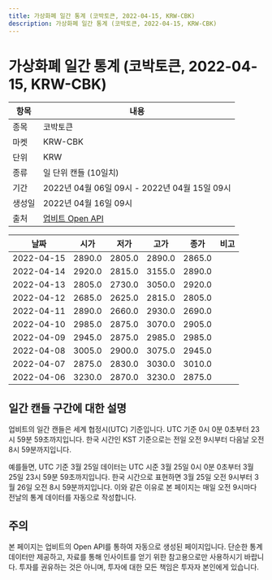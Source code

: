 ```yaml
---
title: 가상화폐 일간 통계 (코박토큰, 2022-04-15, KRW-CBK)
description: 가상화폐 일간 통계 (코박토큰, 2022-04-15, KRW-CBK)
---
```



가상화폐 일간 통계 (코박토큰, 2022-04-15, KRW-CBK)
===

|항목|내용|
|--|--|
|종목|코박토큰|
|마켓|KRW-CBK|
|단위|KRW|
|종류|일 단위 캔들 (10일치)|
|기간|2022년 04월 06일 09시 - 2022년 04월 15일 09시|
|생성일|2022년 04월 16일 09시|
|출처|[업비트 Open API](https://docs.upbit.com)|


|날짜|시가|저가|고가|종가|비고|
|--|--|--|--|--|--|
|2022-04-15|2890.0|2805.0|2890.0|2865.0|    |
|2022-04-14|2920.0|2815.0|3155.0|2890.0|    |
|2022-04-13|2805.0|2730.0|3050.0|2920.0|    |
|2022-04-12|2685.0|2625.0|2815.0|2805.0|    |
|2022-04-11|2890.0|2660.0|2930.0|2690.0|    |
|2022-04-10|2985.0|2875.0|3070.0|2905.0|    |
|2022-04-09|2945.0|2875.0|2985.0|2985.0|    |
|2022-04-08|3005.0|2900.0|3075.0|2945.0|    |
|2022-04-07|2875.0|2830.0|3030.0|3010.0|    |
|2022-04-06|3230.0|2870.0|3230.0|2875.0|    |


일간 캔들 구간에 대한 설명
---


업비트의 일간 캔들은 세계 협정시(UTC) 기준입니다. 
UTC 기준 0시 0분 0초부터 23시 59분 59초까지입니다. 
한국 시간인 KST 기준으로는 전일 오전 9시부터 다음날 오전 8시 59분까지입니다. 


예를들면, UTC 기준 3월 25일 데이터는 UTC 시준 3월 25일 0시 0분 0초부터 3월 25일 23시 59분 59초까지입니다. 
한국 시간으로 표현하면 3월 25일 오전 9시부터 3월 26일 오전 8시 59분까지입니다. 
이와 같은 이유로 본 페이지는 매일 오전 9시마다 전날의 통계 데이터를 자동으로 작성합니다. 


주의
---


본 페이지는 업비트의 Open API를 통하여 자동으로 생성된 페이지입니다. 
단순한 통계 데이터만 제공하고, 자료를 통해 인사이트를 얻기 위한 참고용으로만 사용하시기 바랍니다. 
투자를 권유하는 것은 아니며, 투자에 대한 모든 책임은 투자자 본인에게 있습니다. 
